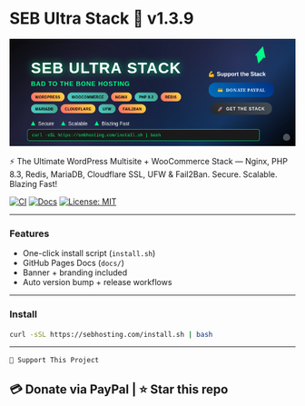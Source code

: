 # SEB Ultra Stack 🚀 v1.3.9

![Banner](./assets/banner.png)

⚡ The Ultimate WordPress Multisite + WooCommerce Stack — Nginx, PHP 8.3, Redis, MariaDB, Cloudflare SSL, UFW & Fail2Ban. Secure. Scalable. Blazing Fast! 

[![CI](https://github.com/sebhosting/seb-ultra-stack/actions/workflows/ci.yml/badge.svg)](https://github.com/sebhosting/seb-ultra-stack/actions/workflows/ci.yml)
[![Docs](https://github.com/sebhosting/seb-ultra-stack/actions/workflows/deploy-docs.yml/badge.svg)](https://docs.sebhosting.com)
[![License: MIT](https://img.shields.io/badge/License-MIT-green.svg)](LICENSE)

---
### Features
- One-click install script (`install.sh`)
- GitHub Pages Docs (`docs/`)
- Banner + branding included
- Auto version bump + release workflows

---
### Install
```bash
curl -sSL https://sebhosting.com/install.sh | bash
```
---
    💪 Support This Project
💳 Donate via PayPal | ⭐ Star this repo
---
